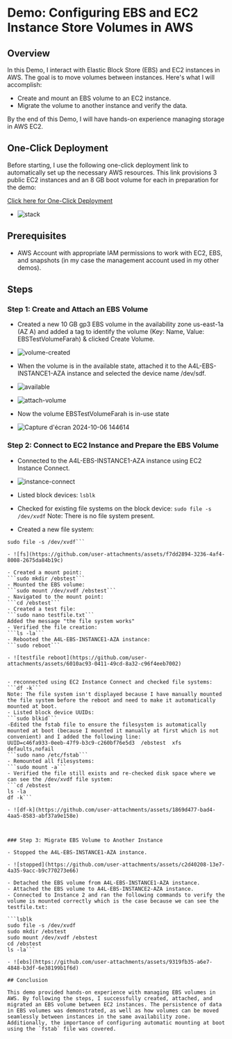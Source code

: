 # Demo: Configuring EBS and EC2 Instance Store Volumes in AWS

## Overview
In this Demo, I interact with Elastic Block Store (EBS) and EC2 instances in AWS. The goal is to move volumes between instances. Here's what I will accomplish:

- Create and mount an EBS volume to an EC2 instance.
- Migrate the volume to another instance and verify the data.

By the end of this Demo, I will have hands-on experience managing storage in AWS EC2.


## One-Click Deployment
Before starting, I use the following one-click deployment link to automatically set up the necessary AWS resources. This link provisions 3 public EC2 instances and an 8 GB boot volume for each in preparation for the demo:

[Click here for One-Click Deployment](https://console.aws.amazon.com/cloudformation/home?region=us-east-1#/stacks/create/review?templateURL=https://learn-cantrill-labs.s3.amazonaws.com/awscoursedemos/0004-aws-associate-ec2-ebs-demo/A4L_VPC_3PUBLICINSTANCES_AL2023.yaml&stackName=EBSDEMO)

- ![stack](https://github.com/user-attachments/assets/25e86463-75d8-4ee3-807b-e9c1675a1fbc)

## Prerequisites

- AWS Account with appropriate IAM permissions to work with EC2, EBS, and snapshots (in my case the management account used in my other demos).

## Steps

### Step 1: Create and Attach an EBS Volume
- Created a new 10 GB gp3 EBS volume in the availability zone us-east-1a (AZ A) and added a tag to identify the volume (Key: Name, Value: EBSTestVolumeFarah) & clicked Create Volume.

- ![volume-created](https://github.com/user-attachments/assets/e14b0447-ff52-47b6-b0a3-43ff8b657a8d)

- When the volume is in the available state, attached it to the A4L-EBS-INSTANCE1-AZA instance and selected the device name /dev/sdf.

- ![available](https://github.com/user-attachments/assets/5c733730-057b-41ce-91f3-413600ff0f56)

- ![attach-volume](https://github.com/user-attachments/assets/42be9b16-63e2-4f1f-b4ed-8eca972b27e8)

- Now the volume EBSTestVolumeFarah is in-use state

- ![Capture d'écran 2024-10-06 144614](https://github.com/user-attachments/assets/4e46a3de-256b-4394-8d91-6c3089bd5336)

### Step 2: Connect to EC2 Instance and Prepare the EBS Volume
- Connected to the A4L-EBS-INSTANCE1-AZA instance using EC2 Instance Connect.

- ![instance-connect](https://github.com/user-attachments/assets/2d659722-80ae-416d-a7dc-c53ebb3dcbe5)


- Listed block devices:
```lsblk```
- Checked for existing file systems on the block device:
```sudo file -s /dev/xvdf```
Note: There is no file system present.
- Created a new file system:
```sudo mkfs -t xfs /dev/xvdf
sudo file -s /dev/xvdf```

- ![fs](https://github.com/user-attachments/assets/f7dd2894-3236-4af4-8008-2675da84b19c)

- Created a mount point:
```sudo mkdir /ebstest```
- Mounted the EBS volume:
```sudo mount /dev/xvdf /ebstest```
- Navigated to the mount point:
```cd /ebstest```
- Created a test file:
```sudo nano testfile.txt```
Added the message "the file system works"
- Verified the file creation:
```ls -la```
- Rebooted the A4L-EBS-INSTANCE1-AZA instance:
```sudo reboot```

- ![testfile reboot](https://github.com/user-attachments/assets/6010ac93-0411-49cd-8a32-c96f4eeb7002)


- reconnected using EC2 Instance Connect and checked file systems:
```df -k```
Note: The file system isn't displayed because I have manually mounted the file system before the reboot and need to make it automatically mounted at boot.
- Listed block device UUIDs:
```sudo blkid```
-Edited the fstab file to ensure the filesystem is automatically mounted at boot (because I mounted it manually at first which is not convenient) and I added the following line:
UUID=c46fa933-0eeb-47f9-b3c9-c260bf76e5d3  /ebstest  xfs  defaults,nofail
```sudo nano /etc/fstab```
- Remounted all filesystems:
```sudo mount -a```
- Verified the file still exists and re-checked disk space where we can see the /dev/xvdf file system:
```cd /ebstest
ls -la
df -k```

- ![df-k](https://github.com/user-attachments/assets/1869d477-bad4-4aa5-8583-abf37a9e158e)



### Step 3: Migrate EBS Volume to Another Instance

- Stopped the A4L-EBS-INSTANCE1-AZA instance.

- ![stopped](https://github.com/user-attachments/assets/c2d40208-13e7-4a35-9acc-b9c770273e66)

- Detached the EBS volume from A4L-EBS-INSTANCE1-AZA instance.
- Attached the EBS volume to A4L-EBS-INSTANCE2-AZA instance.
- Connected to Instance 2 and ran the following commands to verify the volume is mounted correctly which is the case because we can see the testfile.txt:

```lsblk
sudo file -s /dev/xvdf
sudo mkdir /ebstest
sudo mount /dev/xvdf /ebstest
cd /ebstest
ls -la```

- ![ebs](https://github.com/user-attachments/assets/9319fb35-a6e7-4848-b3df-6e38199b1f6d)

## Conclusion

This demo provided hands-on experience with managing EBS volumes in AWS. By following the steps, I successfully created, attached, and migrated an EBS volume between EC2 instances. The persistence of data in EBS volumes was demonstrated, as well as how volumes can be moved seamlessly between instances in the same availability zone. Additionally, the importance of configuring automatic mounting at boot using the `fstab` file was covered.

